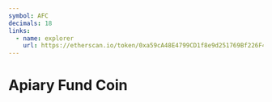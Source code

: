 ```yaml
---
symbol: AFC
decimals: 18
links:
  - name: explorer
    url: https://etherscan.io/token/0xa59cA48E4799CD1f8e9d251769Bf226F4CAA48eD
---
```


# Apiary Fund Coin
